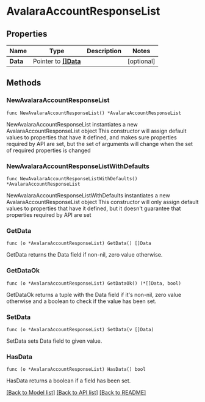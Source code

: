 # AvalaraAccountResponseList

## Properties

Name | Type | Description | Notes
------------ | ------------- | ------------- | -------------
**Data** | Pointer to [**[]Data**](Data.md) |  | [optional] 

## Methods

### NewAvalaraAccountResponseList

`func NewAvalaraAccountResponseList() *AvalaraAccountResponseList`

NewAvalaraAccountResponseList instantiates a new AvalaraAccountResponseList object
This constructor will assign default values to properties that have it defined,
and makes sure properties required by API are set, but the set of arguments
will change when the set of required properties is changed

### NewAvalaraAccountResponseListWithDefaults

`func NewAvalaraAccountResponseListWithDefaults() *AvalaraAccountResponseList`

NewAvalaraAccountResponseListWithDefaults instantiates a new AvalaraAccountResponseList object
This constructor will only assign default values to properties that have it defined,
but it doesn't guarantee that properties required by API are set

### GetData

`func (o *AvalaraAccountResponseList) GetData() []Data`

GetData returns the Data field if non-nil, zero value otherwise.

### GetDataOk

`func (o *AvalaraAccountResponseList) GetDataOk() (*[]Data, bool)`

GetDataOk returns a tuple with the Data field if it's non-nil, zero value otherwise
and a boolean to check if the value has been set.

### SetData

`func (o *AvalaraAccountResponseList) SetData(v []Data)`

SetData sets Data field to given value.

### HasData

`func (o *AvalaraAccountResponseList) HasData() bool`

HasData returns a boolean if a field has been set.


[[Back to Model list]](../README.md#documentation-for-models) [[Back to API list]](../README.md#documentation-for-api-endpoints) [[Back to README]](../README.md)



